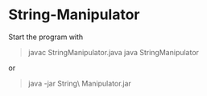 # String-Manipulator

Start the program with

> javac StringManipulator.java
> java StringManipulator

or

> java -jar String\ Manipulator.jar
